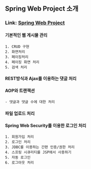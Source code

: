 ## Spring Web Project 소개

### Link: [Spring Web Project][project]

[project]: http://121.142.217.47:8008/

#### 기본적인 웹 게시물 관리

	1. CRUD 구현
	2. 화면처리
	3. 페이징처리
	4. 페이징 화면 처리
	5. 검색 처리

#### REST방식과 Ajax를 이용하는 댓글 처리

#### AOP와 트랜잭션

	- 댓글과 댓글 수에 대한 처리

#### 파일 업로드 처리

#### Spring Web Security를 이용한 로그인 처리

	1. 회원가입 처리
	2. 로그인 처리
	3. JDBC를 이용하는 간편 인증/권한 처리
	4. 스프링 시큐리티를 JSP에서 사용하기
	5. 자동 로그인
	6. 로그아웃 처리
